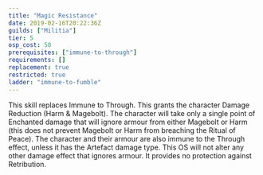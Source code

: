 ```yaml
---
title: "Magic Resistance"
date: 2019-02-16T20:22:36Z
guilds: ["Militia"]
tier: 5
osp_cost: 50
prerequisites: ["immune-to-through"]
requirements: []
replacement: true
restricted: true
ladder: "immune-to-fumble"
---
```

This skill replaces Immune to Through. This grants the character Damage Reduction (Harm & Magebolt). The character will take only a single point of Enchanted damage that will ignore armour from either Magebolt or Harm (this does not prevent Magebolt or Harm from breaching the Ritual of Peace). The character and their armour are also immune to the Through effect, unless it has the Artefact damage type. This OS will not alter any other damage effect that ignores armour. It provides no protection against Retribution.
